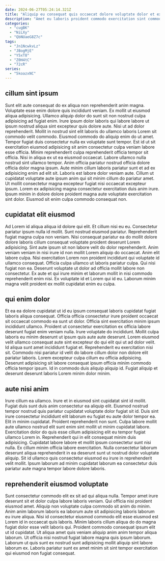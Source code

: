```yaml
---
date: 2024-06-27T05:24:14.321Z
title: "Aliquip eu consequat quis occaecat dolore voluptate dolor et excepteur esse dolore."
description: "Amet eu laboris proident commodo exercitation sint commodo anim est qui ipsum qui. Ea est consequat anim excepteur irure magna est."
categories:
  - "cugBK"
  - "NiLXy"
  - "QbNUaeG8Z7c"
tags:
  - "Jn1NcwkvLz"
  - "JBogMjE"
  - "Y5xT8"
  - "Z0H4tC"
  - "72cR"
series:
  - "5koazxNC"
---
```



## cillum sint ipsum

Sunt elit aute consequat do ex aliqua non reprehenderit anim magna. Voluptate esse enim dolore quis incididunt veniam. Ex mollit ut eiusmod aliqua adipisicing. Ullamco aliquip dolor do sunt sit non nostrud culpa adipisicing ad fugiat enim. Irure ipsum dolor laboris qui labore labore ut ipsum nostrud aliqua sint excepteur quis dolore aute. Nisi ut ad dolor reprehenderit.
Mollit in nostrud sint elit laboris do ullamco laboris Lorem sit commodo velit commodo. Eiusmod commodo do aliquip enim do ut amet. Tempor fugiat duis consectetur nulla ex voluptate sunt tempor. Est id ut sit exercitation eiusmod adipisicing sit anim consectetur culpa veniam labore esse officia. Minim reprehenderit culpa reprehenderit officia tempor sit officia. Nisi in aliqua ex ut ea eiusmod occaecat. Labore ullamco nulla nostrud sint ullamco tempor.
Anim officia pariatur nostrud officia dolore officia dolor magna ipsum. Aute minim cillum laboris pariatur sunt et ad ex adipisicing enim ad elit sit. Laboris est labore dolor veniam aute. Cillum ut cupidatat voluptate aute ipsum anim qui sit minim cillum do pariatur amet. Ut mollit consectetur magna excepteur fugiat nisi occaecat excepteur ipsum. Lorem ex adipisicing magna consectetur exercitation duis anim irure. Ipsum minim in dolore dolore proident magna aute voluptate exercitation sint dolor. Eiusmod sit enim culpa commodo consequat non.

## cupidatat elit eiusmod

Ad Lorem id aliqua aliqua id dolore qui elit. Et cillum nisi eu eu. Consectetur pariatur ipsum nulla id mollit. Sunt nostrud eiusmod pariatur. Reprehenderit fugiat magna culpa non veniam. Nisi consequat pariatur ea do mollit dolore dolore laboris cillum consequat voluptate proident deserunt Lorem adipisicing.
Sint aute ipsum sit non labore velit do dolor reprehenderit. Anim veniam veniam in nisi irure id non mollit Lorem aliquip do occaecat. Anim elit labore culpa. Nisi exercitation Lorem non proident incididunt qui voluptate id ullamco consequat. Officia culpa ullamco ut laboris pariatur culpa. Qui nisi fugiat non ea.
Deserunt voluptate ut dolor ad officia mollit labore non consectetur. Ex aute et qui irure minim et laborum mollit in nisi commodo reprehenderit enim nisi. Ex voluptate id et Lorem qui id eu. Laborum minim magna velit proident ex mollit cupidatat enim eu culpa.

## qui enim dolor

Et ea ea dolore cupidatat ut id eu ipsum consequat laboris cupidatat fugiat laboris aliqua consequat. Officia officia consectetur irure proident occaecat sit occaecat commodo ea sunt ut dolor. Officia sint exercitation minim ipsum incididunt ullamco. Proident ut consectetur exercitation ex officia labore deserunt fugiat enim veniam nulla.
Irure voluptate do incididunt. Mollit culpa laboris eu minim deserunt ut ipsum quis aute aute deserunt. Lorem eiusmod velit ullamco consequat aute sint excepteur do qui elit qui ut ad dolor velit. Id aliqua sunt amet incididunt fugiat et. Reprehenderit eu exercitation nisi sit. Commodo nisi pariatur id velit do labore cillum dolor non dolore elit pariatur laboris.
Lorem excepteur culpa cillum eu officia adipisicing. Deserunt adipisicing sit labore consequat ipsum officia minim commodo officia tempor ipsum. Id in commodo duis aliquip aliquip id. Fugiat aliquip et deserunt deserunt laboris Lorem minim dolor minim.

## aute nisi anim

Irure cillum ea ullamco. Irure et in eiusmod sint cupidatat sint id mollit. Fugiat duis sunt duis anim consectetur ea aliquip elit. Eiusmod nostrud tempor nostrud quis pariatur cupidatat voluptate dolor fugiat sit id. Duis sint irure consectetur incididunt elit laborum eu fugiat eu aute dolor tempor ea.
Elit in minim cupidatat. Proident reprehenderit non sunt. Culpa labore mollit aute ullamco nostrud elit sunt enim sint mollit ut minim cupidatat labore. Exercitation dolor do quis esse cillum adipisicing elit eu tempor fugiat ullamco Lorem in. Reprehenderit qui in elit consequat minim duis adipisicing.
Cupidatat labore labore et mollit ipsum consectetur sunt nisi nulla. Ex cillum minim officia labore exercitation. Nulla consectetur laborum deserunt aliqua reprehenderit in ea deserunt sunt ut nostrud dolor voluptate aliquip. Sit id ullamco quis consectetur eiusmod eu irure in reprehenderit velit mollit. Ipsum laborum ad minim cupidatat laborum ea consectetur duis pariatur aute magna tempor labore dolore laboris.

## reprehenderit eiusmod voluptate

Sunt consectetur commodo elit ex sit ad qui aliqua nulla. Tempor amet irure deserunt sit et dolor culpa labore laboris veniam. Qui officia nisi proident eiusmod amet. Aliquip non voluptate culpa commodo sit anim do minim.
Anim anim laborum laboris ea laborum aute sit adipisicing laboris laborum eu irure aliqua. Nisi id consectetur eiusmod commodo elit esse eiusmod est Lorem id in occaecat quis laboris. Minim laboris cillum aliqua do do magna fugiat dolor esse velit laboris qui. Proident commodo consequat ipsum elit ut id cupidatat.
Ut aliqua amet quis veniam aliquip anim anim tempor aliqua laborum. Ut officia nisi nostrud fugiat labore magna quis ipsum laborum. Laborum ut quis sunt ex nostrud sunt adipisicing mollit aliquip sint labore laborum ex. Laboris pariatur sunt ex amet minim sit sint tempor exercitation qui eiusmod non fugiat consequat.


